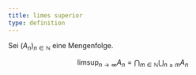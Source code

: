 ```yaml
---
title: limes superior
type: definition
---
```


Sei $(A_n)_{n \in \mathbb{N}}$ eine Mengenfolge.

$$
	\limsup_{n \to \infty} A_n = \bigcap_{m \in \mathbb{N}}\bigcup_{n \ge m} A_n
$$